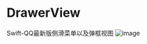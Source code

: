 # DrawerView
Swift-QQ最新版侧滑菜单以及弹框视图
![image](https://raw.githubusercontent.com/wangliujiayou/DrawerView/master/Untitled.gif)
